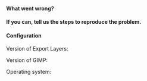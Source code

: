 <!-- If you're reporting an issue, please fill in the details below. For other purposes (asking a question, requesting a new feature), you may remove the entire text below. -->

#### What went wrong?
<!-- If Export Layers crashed, include the error message here. -->



#### If you can, tell us the steps to reproduce the problem.



#### Configuration

Version of Export Layers: 

Version of GIMP: 

Operating system: 
